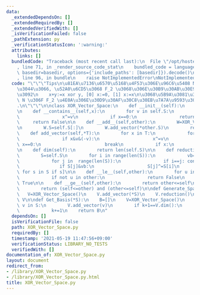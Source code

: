 ```yaml
---
data:
  _extendedDependsOn: []
  _extendedRequiredBy: []
  _extendedVerifiedWith: []
  _isVerificationFailed: false
  _pathExtension: py
  _verificationStatusIcon: ':warning:'
  attributes:
    links: []
  bundledCode: "Traceback (most recent call last):\n  File \"/opt/hostedtoolcache/Python/3.10.8/x64/lib/python3.10/site-packages/onlinejudge_verify/documentation/build.py\"\
    , line 71, in _render_source_code_stat\n    bundled_code = language.bundle(stat.path,\
    \ basedir=basedir, options={'include_paths': [basedir]}).decode()\n  File \"/opt/hostedtoolcache/Python/3.10.8/x64/lib/python3.10/site-packages/onlinejudge_verify/languages/python.py\"\
    , line 96, in bundle\n    raise NotImplementedError\nNotImplementedError\n"
  code: "\"\"\"Tips\n\u81EA\u7136\u6570\u5168\u4F53\u306E\u96C6\u5408 N \u306B\u304A\
    \u3044\u3066, \u52A0\u6CD5\u3068 F_2 \u3068\u306E\u30B9\u30AB\u30E9\u30FC\u500D\
    \u3092\n    x+y:=x xor y, [0] x:=0, [1] x:=x\n\u3068\u5B9A\u3081\u308B\u3068,\
    \ N \u306F F_2 \u4E0A\u306E\u30D9\u30AF\u30C8\u30EB\u7A7A\u9593\u306B\u306A\u308B\
    .\n\"\"\"\n\nclass XOR_Vector_Space:\n    def __init__(self):\n        self.S=[]\n\
    \n    def __contains__(self,x):\n        for v in self.S:\n            if x&v&(-v):\n\
    \                x^=v\n            if x==0:\n                return True\n   \
    \     return False\n\n    def __add__(self,other):\n        W=XOR_Vector_Space()\n\
    \n        W.S=self.S[:]\n        W.add_vector(*other.S)\n        return W\n\n\
    \    def add_vector(self,*T):\n        for x in T:\n            for v in self.S:\n\
    \                if x&v&(-v):\n                    x^=v\n                    if\
    \ x==0:\n                        break\n            if x:\n                self.S.append(x)\n\
    \n    def dim(self):\n        return len(self.S)\n\n    def reduction(self):\n\
    \        S=self.S\n        for i in range(len(S)):\n            vb=S[i]&(-S[i])\n\
    \            for j in  range(len(S)):\n                if i==j: continue\n\n \
    \               if S[j]&vb:\n                    S[j]^=S[i]\n        self.S=[s\
    \ for s in S if s]\n\n    def __le__(self,other):\n        for u in self.S:\n\
    \            if not u in other:\n                return False\n        return\
    \ True\n\n    def __ge__(self,other):\n        return other<=self\n\n    def __eq__(self,other):\n\
    \        return (self<=other) and (other<=self)\n\ndef Generate_Space(*S):\n \
    \   V=XOR_Vector_Space()\n    V.add_vector(*S)\n    V.reduction()\n    return\
    \ V\n\ndef Get_Basis(*S):\n    B=[]\n    V=XOR_Vector_Space()\n    k=0\n    for\
    \ v in S:\n        V.add_vector(v)\n        if k+1==V.dim():\n            B.append(v)\n\
    \            k+=1\n    return B\n"
  dependsOn: []
  isVerificationFile: false
  path: XOR_Vector_Space.py
  requiredBy: []
  timestamp: '2021-05-19 11:47:56+09:00'
  verificationStatus: LIBRARY_NO_TESTS
  verifiedWith: []
documentation_of: XOR_Vector_Space.py
layout: document
redirect_from:
- /library/XOR_Vector_Space.py
- /library/XOR_Vector_Space.py.html
title: XOR_Vector_Space.py
---
```

